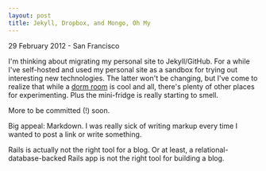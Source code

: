 ```yaml
---
layout: post
title: Jekyll, Dropbox, and Mongo, Oh My
---
```


<p class="meta">29 February 2012 - San Francisco</p>

I'm thinking about migrating my personal site to Jekyll/GitHub. For a while I've self-hosted and used my personal site as a sandbox for trying out interesting new technologies. The latter won't be changing, but I've come to realize that while a [dorm room][1] is cool and all, there's plenty of other places for experimenting. Plus the mini-fridge is really starting to smell. 

More to be committed (!) soon.

Big appeal: Markdown. I was really sick of writing markup every time I wanted to post a link or write something. 

Rails is actually not the right tool for a blog. Or at least, a relational-database-backed Rails app is not the right tool for building a blog. 

[1]: http://blog.pinboard.in/2012/01/the_five_stages_of_hosting/ "The Five Stages of Hosting"
[2]: http://www.imdb.com/title/tt0061722/quotes?qt=qt0282092 "IMDB: The Graduate"